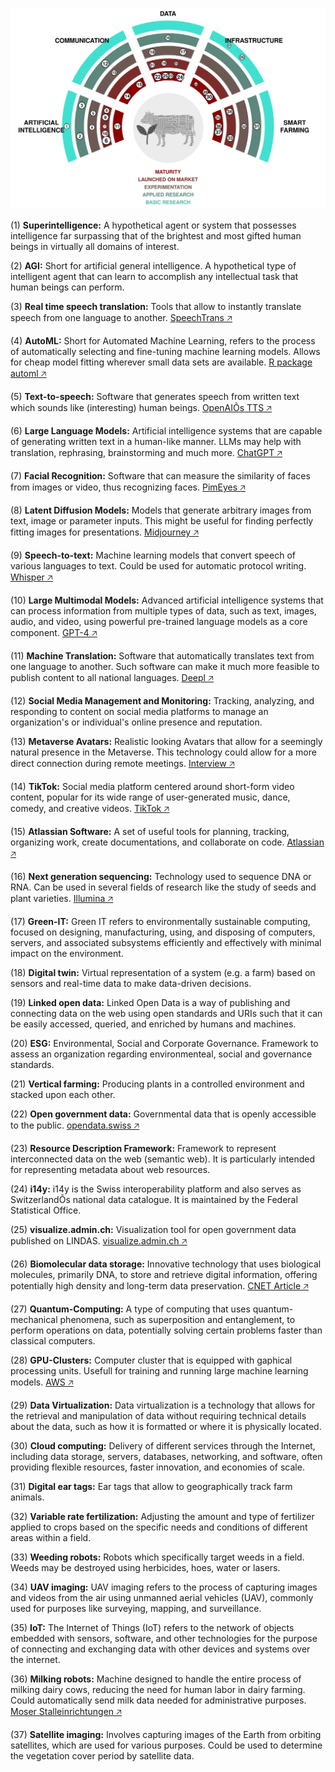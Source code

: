 ![](technology-radar.png)


(1) **Superintelligence:** A hypothetical agent or system that possesses intelligence far surpassing that of the brightest and most gifted human beings in virtually all domains of interest. 

(2) **AGI:** Short for artificial general intelligence. A hypothetical type of intelligent agent that can learn to accomplish any intellectual task that human beings can perform. 

(3) **Real time speech translation:** Tools that allow to instantly translate speech from one language to another.  [SpeechTrans 🡥](https://speechtrans.com/)

(4) **AutoML:** Short for Automated Machine Learning, refers to the process of automatically selecting and fine-tuning machine learning models. Allows for cheap model fitting wherever small data sets are available. [R package automl 🡥](https://cran.r-project.org/web/packages/automl/)

(5) **Text-to-speech:** Software that generates speech from written text which sounds like (interesting) human beings.  [OpenAIÕs TTS 🡥](https://platform.openai.com/docs/guides/text-to-speech)

(6) **Large Language Models:** Artificial intelligence systems that are capable of generating written text in a human-like manner. LLMs may help with translation, rephrasing, brainstorming and much more. [ChatGPT 🡥](https://chat.openai.com/)

(7) **Facial Recognition:** Software that can measure the similarity of faces from images or video, thus recognizing faces.  [PimEyes 🡥](https://pimeyes.com/)

(8) **Latent Diffusion Models:** Models that generate arbitrary images from text, image or parameter inputs. This might be useful for finding perfectly fitting images for presentations. [Midjourney 🡥](https://www.midjourney.com/)

(9) **Speech-to-text:** Machine learning models that convert speech of various languages to text. Could be used for automatic protocol writing. [Whisper 🡥](https://openai.com/research/whisper)

(10) **Large Multimodal Models:** Advanced artificial intelligence systems that can process information from multiple types of data, such as text, images, audio, and video, using powerful pre-trained language models as a core component.  [GPT-4 🡥](https://openai.com/blog/chatgpt-can-now-see-hear-and-speak)

(11) **Machine Translation:** Software that automatically translates text from one language to another. Such software can make it much more feasible to publish content to all national languages. [Deepl 🡥](https://deepl.com/)

(12) **Social Media Management and Monitoring:** Tracking, analyzing, and responding to content on social media platforms to manage an organization's or individual's online presence and reputation. 

(13) **Metaverse Avatars:** Realistic looking Avatars that allow for a seemingly natural presence in the Metaverse. This technology could allow for a more direct connection during remote meetings. [Interview 🡥](https://www.youtube.com/watch?v=MVYrJJNdrEg)

(14) **TikTok:** Social media platform centered around short-form video content, popular for its wide range of user-generated music, dance, comedy, and creative videos.  [TikTok 🡥](https://www.tiktok.com/)

(15) **Atlassian Software:** A set of useful tools for planning, tracking, organizing work, create documentations, and collaborate on code.  [Atlassian 🡥](https://www.atlassian.com/software)

(16) **Next generation sequencing:** Technology used to sequence DNA or RNA. Can be used in several fields of research like the study of seeds and plant varieties.  [Illumina 🡥](https://emea.illumina.com/science/technology/next-generation-sequencing.html)

(17) **Green-IT:** Green IT refers to environmentally sustainable computing, focused on designing, manufacturing, using, and disposing of computers, servers, and associated subsystems efficiently and effectively with minimal impact on the environment. 

(18) **Digital twin:** Virtual representation of a system (e.g. a farm) based on sensors and real-time data to make data-driven decisions. 

(19) **Linked open data:** Linked Open Data is a way of publishing and connecting data on the web using open standards and URIs such that it can be easily accessed, queried, and enriched by humans and machines. 

(20) **ESG:** Environmental, Social and Corporate Governance. Framework to assess an organization regarding environmenteal, social and governance standards. 

(21) **Vertical farming:** Producing plants in a controlled environment and stacked upon each other. 

(22) **Open government data:** Governmental data that is openly accessible to the public.  [opendata.swiss 🡥](https://opendata.swiss)

(23) **Resource Description Framework:** Framework to represent interconnected data on the web (semantic web). It is particularly intended for representing metadata about web resources. 

(24) **i14y:** i14y is the Swiss interoperability platform and also serves as SwitzerlandÕs national data catalogue. It is maintained by the Federal Statistical Office. 

(25) **visualize.admin.ch:** Visualization tool for open government data published on LINDAS.  [visualize.admin.ch 🡥](https://www.visualize.admin.ch)

(26) **Biomolecular data storage:** Innovative technology that uses biological molecules, primarily DNA, to store and retrieve digital information, offering potentially high density and long-term data preservation.  [CNET Article 🡥](https://www.cnet.com/tech/computing/startup-packs-all-16gb-wikipedia-onto-dna-strands-demonstrate-new-storage-tech/)

(27) **Quantum-Computing:** A type of computing that uses quantum-mechanical phenomena, such as superposition and entanglement, to perform operations on data, potentially solving certain problems faster than classical computers. 

(28) **GPU-Clusters:** Computer cluster that is equipped with gaphical processing units. Usefull for training and running large machine learning models.  [AWS 🡥](https://aws.amazon.com/nvidia/)

(29) **Data Virtualization:** Data virtualization is a technology that allows for the retrieval and manipulation of data without requiring technical details about the data, such as how it is formatted or where it is physically located. 

(30) **Cloud computing:** Delivery of different services through the Internet, including data storage, servers, databases, networking, and software, often providing flexible resources, faster innovation, and economies of scale. 

(31) **Digital ear tags:** Ear tags that allow to geographically track farm animals. 

(32) **Variable rate fertilization:** Adjusting the amount and type of fertilizer applied to crops based on the specific needs and conditions of different areas within a field. 

(33) **Weeding robots:** Robots which specifically target weeds in a field. Weeds may be destroyed using herbicides, hoes, water or lasers. 

(34) **UAV imaging:** UAV imaging refers to the process of capturing images and videos from the air using unmanned aerial vehicles (UAV), commonly used for purposes like surveying, mapping, and surveillance. 

(35) **IoT:** The Internet of Things (IoT) refers to the network of objects embedded with sensors, software, and other technologies for the purpose of connecting and exchanging data with other devices and systems over the internet. 

(36) **Milking robots:** Machine designed to handle the entire process of milking dairy cows, reducing the need for human labor in dairy farming. Could automatically send milk data needed for administrative purposes. [Moser Stalleinrichtungen 🡥](http://www.moser-stalleinrichtungen.ch)

(37) **Satellite imaging:** Involves capturing images of the Earth from orbiting satellites, which are used for various purposes. Could be used to determine the vegetation cover period by satellite data.